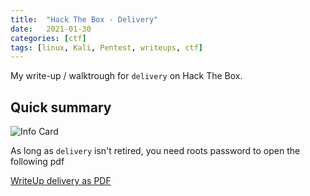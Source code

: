 ```yaml
---
title:  "Hack The Box - Delivery"
date:   2021-01-30
categories: [ctf]
tags: [linux, Kali, Pentest, writeups, ctf]
---
```

My write-up / walktrough for `delivery` on Hack The Box. 

## Quick summary
![Info Card](/images/delivery/infocard.png)

As long as `delivery` isn't retired, you need roots password to open the following pdf

[WriteUp delivery as PDF](https://www.dropbox.com/s/630mfsdnxma7z9w/2021-01-30-hack-the-box-delivery.pdf?dl=1)
